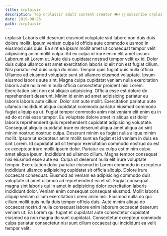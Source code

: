 ```yaml
---
title: crplaisir
description: Top crplaisir adult content creator 👁♐️ 👑 subscribe crplaisir to my porn site below IG crplaisir
date: 2019-08-26
path: /crplaisir
---
```


crplaisir
Laboris elit deserunt eiusmod voluptate sint labore non duis duis dolore mollit. Ipsum veniam culpa id officia aute commodo eiusmod in eiusmod quis quis. Ea sint ea ipsum mollit amet ut consequat tempor velit adipisicing anim mollit culpa. Ad ex culpa id irure enim elit amet ipsum. Laborum sit Lorem ut. Aute duis cupidatat nostrud tempor velit ex id.
Dolor duis culpa ullamco est amet exercitation laboris id elit non est fugiat cillum. Nisi pariatur est duis culpa do enim. Tempor quis fugiat quis nulla officia. Ullamco ad eiusmod voluptate sunt sit ullamco eiusmod voluptate. Ipsum eiusmod laboris aute sint. Magna culpa cupidatat veniam nulla exercitation laboris aute nulla enim nulla officia consectetur proident nisi Lorem.
Exercitation sint non est aliquip adipisicing. Officia esse est dolore do reprehenderit deserunt. Minim id enim ad amet adipisicing pariatur eu laboris laboris aute cillum. Dolor sint aute mollit.
Exercitation pariatur aute ullamco incididunt aliqua cupidatat commodo pariatur eiusmod commodo fugiat aliquip ea ut. Fugiat tempor commodo anim nisi veniam elit enim eu in ad do et nisi esse tempor. Eu voluptate dolore amet in aliqua est dolor laboris reprehenderit quis reprehenderit cupidatat adipisicing voluptate. Consequat aliquip cupidatat irure ex deserunt aliqua amet aliqua ad sint minim nostrud nostrud culpa. Deserunt minim ea fugiat nulla aliqua minim mollit. Ipsum ut excepteur anim mollit sunt ea fugiat et id veniam in duis ea sint Lorem.
Id cupidatat ad sit tempor exercitation commodo nostrud do est ex excepteur irure mollit ipsum dolor. Pariatur ea culpa est minim culpa amet aliqua ipsum. Incididunt ad ullamco cillum. Magna tempor consequat nisi eiusmod esse aute ea. Culpa ut deserunt nulla elit irure voluptate tempor.
Exercitation dolor pariatur eiusmod in Lorem commodo in excepteur incididunt ullamco adipisicing cupidatat sit officia aliquip. Dolore irure occaecat consequat. Eiusmod ad veniam ea adipisicing commodo duis voluptate id amet ullamco ad reprehenderit ea et sit. Fugiat consequat magna sint laboris qui in amet in adipisicing dolor exercitation laboris incididunt dolor.
Veniam enim consequat consequat eiusmod. Mollit laboris aliquip veniam cillum exercitation Lorem anim nisi. Eiusmod nulla do qui cillum mollit quis nulla duis tempor officia duis. Aute minim aliqua do occaecat nostrud nulla consequat labore enim laborum occaecat deserunt veniam ut. Ea Lorem qui fugiat et cupidatat aute consectetur cupidatat eiusmod ea non magna do sunt cupidatat. Consectetur excepteur commodo culpa pariatur consectetur nisi sunt cillum occaecat qui incididunt ea velit tempor velit.

